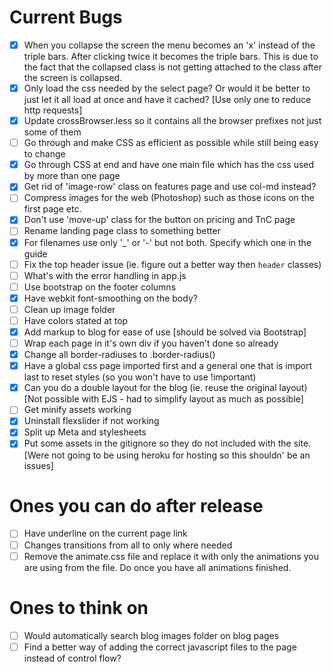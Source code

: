 Current Bugs
================
- [x] When you collapse the screen the menu becomes an 'x' instead of the triple bars. After clicking twice it becomes the triple bars. This is due to the fact that the collapsed class is not getting attached to the class after the screen is collapsed.
- [x] Only load the css needed by the select page? Or would it be better to just let it all load at once and have it cached? [Use only one to reduce http requests]
- [x] Update crossBrowser.less so it contains all the browser prefixes not just some of them
- [ ] Go through and make CSS as efficient as possible while still being easy to change
- [x] Go through CSS at end and have one main file which has the css used by more than one page
- [x] Get rid of 'image-row' class on features page and use col-md instead?
- [ ] Compress images for the web (Photoshop) such as those icons on the first page etc.
- [x] Don't use 'move-up' class for the button on pricing and TnC page 
- [ ] Rename landing page class to something better
- [x] For filenames use only '_' or '-' but not both. Specify which one in the guide
- [ ] Fix the top header issue (ie. figure out a better way then `header` classes)
- [ ] What's with the error handling in app.js
- [ ] Use bootstrap on the footer columns
- [x] Have webkit font-smoothing on the body?
- [ ] Clean up image folder
- [ ] Have colors stated at top
- [x] Add markup to blog for ease of use [should be solved via Bootstrap]
- [ ] Wrap each page in it's own div if you haven't done so already
- [x] Change all border-radiuses to .border-radius()
- [x] Have a global css page imported first and a general one that is import last to reset styles (so you won't have to use !important)
- [x] Can you do a double layout for the blog (ie. reuse the original layout) [Not possible with EJS - had to simplify layout as much as possible]
- [ ] Get minify assets working
- [x] Uninstall flexslider if not working
- [x] Split up Meta and stylesheets
- [x] Put some assets in the gitignore so they do not included with the site. [Were not going to be using heroku for hosting so this shouldn' be an issues]

Ones you can do after release
===============================
- [ ] Have underline on the current page link
- [ ] Changes transitions from all to only where needed
- [ ] Remove the animate.css file and replace it with only the animations you are using from the file. Do once you have all animations finished.

Ones to think on 
=================
- [ ] Would automatically search blog images folder on blog pages
- [ ] Find a better way of adding the correct javascript files to the page instead of control flow?